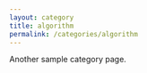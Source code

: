 ```yaml
---
layout: category
title: algorithm
permalink: /categories/algorithm
---
```


Another sample category page.
